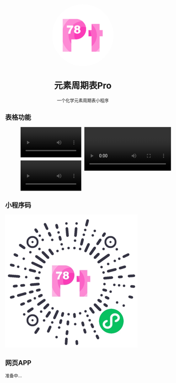 <h1 align="center">
    <img
        style="border-radius: 50%"
        src="src/assets/images/logo.png"
        alt="元素周期表Pro"
        title="元素周期表Pro"
        width="200"
    />
    <br/>
    <br/>
    元素周期表Pro
</h1>

<p align="center">一个化学元素周期表小程序</p>


## 表格功能

<div
    style='display: grid; grid: "a b" "c b";grid-gap: 10px;width:80%; margin: auto;'
>
    <video
        src="src/assets/videos/emphasize_guide.mp4"
        autoplay
        loop
        style="grid-area: a;width: 100%;"
    ></video>
    <video 
        src="src/assets/videos/color_guide.mp4"
        autoplay
        loop
        style="grid-area: c;width: 100%;"
    ></video>
    <video
        src="src/assets/videos/properties_guide.mp4"
        autoplay
        loop
        style="grid-area: b;width: 143%;"
    ></video>
</div>

## 小程序码
![a](src/assets/docs/gh_56cdd91ee838_430.jpg)


## 网页APP

准备中...

